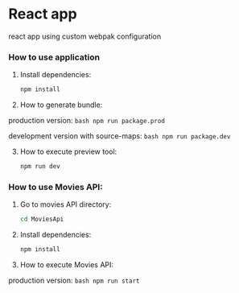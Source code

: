 # React app

react app using custom webpak configuration

### How to use application

1. Install dependencies:

    ```bash
    npm install
    ```

2. How to generate bundle:

  production version:
    ```bash
    npm run package.prod
    ```

  development version with source-maps:
    ```bash
    npm run package.dev
    ```

3. How to execute preview tool:

    ```bash
    npm run dev
    ```

### How to use Movies API:

1. Go to movies API directory:

    ```bash
    cd MoviesApi
    ```

2. Install dependencies:

    ```bash
    npm install
    ```

3. How to execute Movies API:

  production version:
    ```bash
    npm run start
    ```